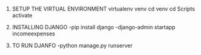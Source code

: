 1. SETUP THE VIRTUAL ENVIRONMENT 
        virtualenv venv 
        cd venv 
        cd Scripts
        activate 

2. INSTALLING DJANGO
      -pip install django 
      -django-admin startapp incomeexpenses

3. TO RUN DJANFO 
      -python manage.py runserver 
